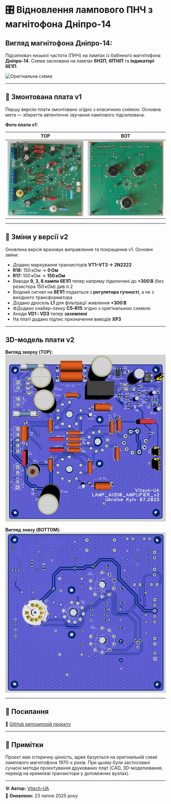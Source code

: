 # 🎛️ Відновлення лампового ПНЧ з магнітофона **Дніпро-14**

## Вигляд магнітофона Дніпро-14:

Підсилювач низької частоти (ПНЧ) на лампах із бабінного магнітофона **Дніпро-14**. Схема заснована на лампах **6Н2П**, **6П14П** та **індикаторі 6Е1П**.

![Оригінальна схема](https://user-images.githubusercontent.com/74230330/139736709-bcd875d5-7312-496f-84a5-193846110b37.jpg)

---

## 🔧 Змонтована плата **v1**

Першу версію плати змонтовано згідно з класичною схемою. Основна мета — зберегти автентичне звучання лампового підсилювача.

**Фото плати v1:**

| ТОР | BOT |
|------------|-----------|
| ![V1 Front](https://github.com/Vitech-UA/Lamp_audio_amplifier_6P14P_6N2P/blob/master/MEDIA/20250723_142210.jpg) | ![V1 Rear](https://github.com/Vitech-UA/Lamp_audio_amplifier_6P14P_6N2P/blob/master/MEDIA/20250723_142150.jpg) |

---

## 🔁 Зміни у версії **v2**

Оновлена версія враховує виправлення та покращення v1. Основні зміни:

- Додано маркування транзисторів **VT1–VT3 → 2N2222**
- **R18:** 150 кОм → **0 Ом**
- **R17:** 100 кОм → **150 кОм**
- Виводи **9, 3, 8 лампи 6Е1П** тепер напряму підключені до **+300 В** (без резистора 150 кОм) див п.2
- Вхідний сигнал на **6Е1П** подається з **регулятора гучності**, а не з вихідного трансформатора
- Додано дросель **L1** для фільтрації живлення **+300 В**
- ⚙Додано снабер-ланку **C5–R15** згідно з оригінальною схемою
- Аноди **VD1** і **VD3** тепер **заземлені**
- На платі додано підпис призначення виводів **XP3**

---

## 3D-модель плати **v2**

**Вигляд зверху (TOP):**  
![3D Top](https://github.com/Vitech-UA/Lamp_audio_amplifier_6P14P_6N2P/blob/master/MEDIA/2025-07-23_14-13-58.jpg)

**Вигляд знизу (BOTTOM):**  
![3D Bottom](https://github.com/Vitech-UA/Lamp_audio_amplifier_6P14P_6N2P/blob/master/MEDIA/2025-07-23_14-14-08.jpg)

---

## 📎 Посилання

🔗 [GitHub репозиторій проєкту](https://github.com/Vitech-UA/Lamp_audio_amplifier_6P14P_6N2P)

---

## 📢 Примітки

Проєкт має історичну цінність, адже базується на оригінальній схемі лампового магнітофона 1970-х років. При цьому були застосовані сучасні методи проєктування друкованих плат (CAD, 3D-моделювання, перехід на кремнієві транзистори у допоміжних вузлах).

---

🛠 **Автор:** [Vitech-UA](https://github.com/Vitech-UA)  
📅 **Оновлено:** 23 липня 2025 року
